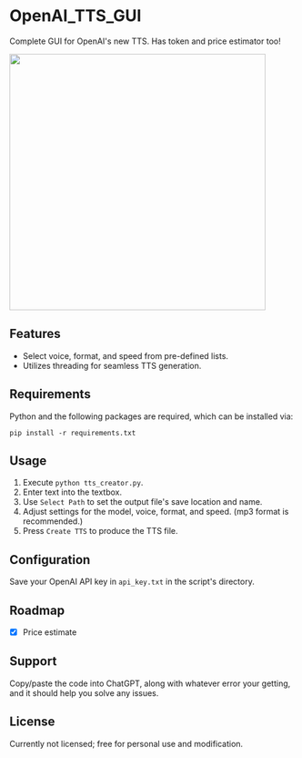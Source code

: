 
# OpenAI_TTS_GUI

Complete GUI for OpenAI's new TTS. Has token and price estimator too!

<img src="https://github.com/sm18lr88/OpenAI_TTS_GUI/assets/64564447/5554f41b-70d6-44cd-87ed-0dbd37b62666" width="450">

## Features

- Select voice, format, and speed from pre-defined lists.
- Utilizes threading for seamless TTS generation.

## Requirements

Python and the following packages are required, which can be installed via:

```
pip install -r requirements.txt
```

## Usage

1. Execute `python tts_creator.py`.
2. Enter text into the textbox.
3. Use `Select Path` to set the output file's save location and name.
4. Adjust settings for the model, voice, format, and speed. (mp3 format is recommended.)
5. Press `Create TTS` to produce the TTS file.

## Configuration

Save your OpenAI API key in `api_key.txt` in the script's directory.

## Roadmap

- [x] Price estimate

## Support

Copy/paste the code into ChatGPT, along with whatever error your getting, and it should help you solve any issues.

## License

Currently not licensed; free for personal use and modification.
